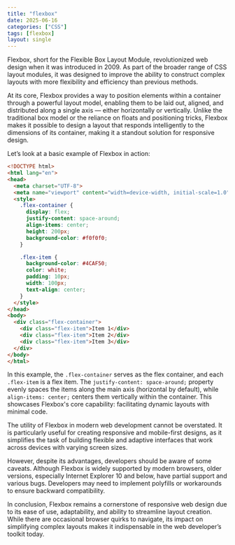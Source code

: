 ```yaml
---
title: "flexbox"
date: 2025-06-16
categories: ["CSS"]
tags: [flexbox]
layout: single
---
```


Flexbox, short for the Flexible Box Layout Module, revolutionized web design when it was introduced in 2009. As part of the broader range of CSS layout modules, it was designed to improve the ability to construct complex layouts with more flexibility and efficiency than previous methods.

At its core, Flexbox provides a way to position elements within a container through a powerful layout model, enabling them to be laid out, aligned, and distributed along a single axis — either horizontally or vertically. Unlike the traditional box model or the reliance on floats and positioning tricks, Flexbox makes it possible to design a layout that responds intelligently to the dimensions of its container, making it a standout solution for responsive design.

Let’s look at a basic example of Flexbox in action:

```html
<!DOCTYPE html>
<html lang="en">
<head>
  <meta charset="UTF-8">
  <meta name="viewport" content="width=device-width, initial-scale=1.0">
  <style>
    .flex-container {
      display: flex;
      justify-content: space-around;
      align-items: center;
      height: 200px;
      background-color: #f0f0f0;
    }

    .flex-item {
      background-color: #4CAF50;
      color: white;
      padding: 10px;
      width: 100px;
      text-align: center;
    }
  </style>
</head>
<body>
  <div class="flex-container">
    <div class="flex-item">Item 1</div>
    <div class="flex-item">Item 2</div>
    <div class="flex-item">Item 3</div>
  </div>
</body>
</html>
```

In this example, the `.flex-container` serves as the flex container, and each `.flex-item` is a flex item. The `justify-content: space-around;` property evenly spaces the items along the main axis (horizontal by default), while `align-items: center;` centers them vertically within the container. This showcases Flexbox's core capability: facilitating dynamic layouts with minimal code.

The utility of Flexbox in modern web development cannot be overstated. It is particularly useful for creating responsive and mobile-first designs, as it simplifies the task of building flexible and adaptive interfaces that work across devices with varying screen sizes.

However, despite its advantages, developers should be aware of some caveats. Although Flexbox is widely supported by modern browsers, older versions, especially Internet Explorer 10 and below, have partial support and various bugs. Developers may need to implement polyfills or workarounds to ensure backward compatibility.

In conclusion, Flexbox remains a cornerstone of responsive web design due to its ease of use, adaptability, and ability to streamline layout creation. While there are occasional browser quirks to navigate, its impact on simplifying complex layouts makes it indispensable in the web developer’s toolkit today.
